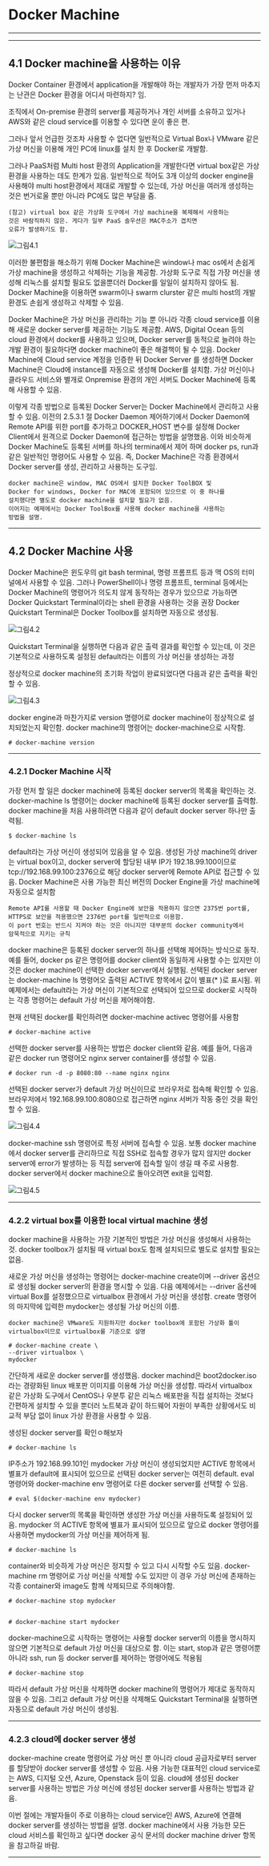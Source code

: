 # Docker Machine
---
---

## 4.1 Docker machine을 사용하는 이유

Docker Container 환경에서 application을 개발해야 하는 개발자가 가장 먼저 마추지는
난관은 Docker 환경을 어디서 마련하지? 임.

조직에서 On-premise 환경의 server를 제공하거나 개인 서버를 소유하고 있거나
AWS와 같은 cloud service를 이용할 수 있다면 운이 좋은 편.

그러나 앞서 언급한 것조차 사용할 수 없다면 일반적으로 Virtual Box나 VMware 같은
가상 머신을 이용해 개인 PC에 linux를 설치 한 후 Docker로 개발함.


그러나 PaaS처럼 Multi host 환경의 Application을 개발한다면 virtual box같은 가상
환경을 사용하는 데도 한계가 있음. 일반적으로 적어도 3개 이상의 docker engine을 
사용해야 multi host환경에서 제대로 개발할 수 있는데, 가상 머신을
여러개 생성하는 것은 번거로울 뿐만 아니라 PC에도 많은 부담을 줌.


```
(참고) virtual box 같은 가상화 도구에서 가상 machine을 복제해서 사용하는
것은 바람직하지 않은. 게다가 일부 PaaS 솔우션은 MAC주소가 겹치면
오류가 발생하기도 함.
```

![그림4.1](https://github.com/ALGOSOPT/DockerConcept/blob/master/picture/4.1.jpg)

이러한 불편함을 해소하기 위해 Docker Machine은 window나 mac os에서 손쉽게
가상 machine을 생성하고 삭제하는 기능을 제공함. 가상화 도구로 직접 가장 머신을 생성해
리눅스를 설치할 필요도 없을뿐더러 Docker를 일일이 설치하지 않아도 됨.
Docker Machine을 이용하면 swarm이나 swarm clurster 같은 multi host의 개발환경도
손쉽게 생성하고 삭제할 수 있음.

Docker Machine은 가상 머신을 관리하는 기능 뿐 아니라 각종 cloud service를 이용해
새로운 docker server를 제공하는 기능도 제공함.
AWS, Digital Ocean 등의 cloud 환경에서 docker를 사용하고 있으며,
Docker server를 동적으로 늘려야 하는 개발 환경이 필요하다면 docker machine이 좋은
해결책이 될 수 있음. Docker Machine에 Cloud service 계정을 인증한 뒤 Docker Server
를 생성하면 Docker Machine은 Cloud에 instance를 자동으로 생성해 Docker를 설치함.
가상 머신이나 클라우드 서비스와 별개로 Onpremise 환경의 개인 서버도 Docker Machine에 
등록해 사용할 수 있음.


이렇게 각종 방법으로 등록된 Docker Server는 Docker Machine에서 관리하고 사용할 수 있음.
이전의 2.5.3.1 절 Docker Daemon 제어하기에서 Docker Daemon에 Remote API를 위한 port를
추가하고 DOCKER_HOST 변수를 설정해 Docker Client에서 원격으로 Docker Daemon에 접근하는
방법을 설명했음. 이와 비슷하게 Docker Machine도 등록된 서버를 하나의 termina에서 제어
하며 docker ps, run과 같은 일반적인 명령어도 사용할 수 있음. 즉, Docker Machine은 각종
환경에서 Docker server를 생성, 관리하고 사용하는 도구임.


```
docker machine은 window, MAC OS에서 설치한 Docker ToolBOX 및
Docker for windows, Docker for MAC에 포함되어 있으므로 이 중 하나를
설치했다면 별도로 docker machine을 설치할 필요가 없음.
이어지는 예제에서는 Docker ToolBox를 사용해 docker machine을 사용하는
방법을 설명.
```

---
## 4.2 Docker Machine 사용

Docker Machine은 윈도우의 git bash terminal, 명령 프롬프트 등과 맥 OS의 터미널에서
사용할 수 있음. 그러나 PowerShell이나 명령 프롬프트, terminal 등에서는
Docker Machine의 명령어가 의도치 않게 동작하는 경우가 있으므로 가능하면
Docker Quickstart Terminal이라는 shell 환경을 사용하는 것을 권장
Docker Quickstart Terminal은 Docker Toolbox를 설치하면 자동으로 생성됨.


![그림4.2](https://github.com/ALGOSOPT/DockerConcept/blob/master/picture/4.2.jpg)

Quickstart Terminal을 실행하면 다음과 같은 출력 결과를 확인할 수 있는데, 
이 것은 기본적으로 사용하도록 설정된 default라는 이름의 가상 머신을 생성하는 과정

정상적으로 docker machine의 초기화 작업이 완료되었다면 다음과 같은 출력을 확인할 수 있음.

![그림4.3](https://github.com/ALGOSOPT/DockerConcept/blob/master/picture/4.3.jpg)

docker engine과 마찬가지로 version 명령어로 docker machine이 정상적으로 설치되었는지 확인함.
docker machine의 명령어는 docker-machine으로 시작함.

```
# docker-machine version
```

---

### 4.2.1 Docker Machine 시작

가장 먼저 할 일은 docker machine에 등록된 docker server의 목록을 확인하는 것.
docker-machine ls 명령어는 docker machine에 등록된 docker server를 출력함.
docker machine을 처음 사용하려면 다음과 같이 default docker server 하나만 출력됨.

```
$ docker-machine ls
```

default라는 가상 머신이 생성되어 있음을 알 수 있음. 생성된 가상 machine의 driver는 
virtual box이고, docker server에 할당된 내부 IP가 192.18.99.100이므로
tcp://192.168.99.100:2376으로 해당 docker server에 Remote API로 접근할 수 있음.
Docker Machine은 사용 가능한 최신 버전의 Docker Engine을 가상 machine에 자동으로
설치함

```
Remote API를 사용할 때 Docker Engine에 보안을 적용하지 않으면 2375번 port를,
HTTPS로 보안을 적용했으면 2376번 port를 일반적으로 이용함.
이 port 번호는 반드시 지켜야 하는 것은 아니지만 대부분의 docker community에서
암묵적으로 지키는 규칙
```

docker machine은 등록된 docker server의 하나를 선택해 제어하는 방식으로 동작.
예를 들어, docker ps 같은 명령어를 docker client와 동일하게 사용할 수는 있지만
이 것은 docker machine이 선택한 docker server에서 실행됨.
선택된 docker server는 docker-machine ls 명령어오 출력된 ACTIVE 항목에서
값이 별표(* )로 표시됨. 위 예제에서는 default라는 가상 머신이 기본적으로
선택되어 있으므로 docker로 시작하는 각종 명령어는 default 가상 머신을 제어해야함.

현재 선택된 docker를 확인하려면 docker-machine activec 명령어를 사용함

```
# docker-machine active
```

선택한 docker server를 사용하는 방법은 docker client와 같음. 
예를 들어, 다음과 같은 docker run 명령어오 nginx server container를 생성할 수 있음.

```
# docker run -d -p 8080:80 --name nginx nginx
```
선택된 docker server가  default 가상 머신이므로 브라우저로 접속해 확인할 수 있음.
브라우저에서 192.168.99.100:8080으로 접근하면 nginx 서버가 작동 중인 것을 확인할 수 있음.

![그림4.4](https://github.com/ALGOSOPT/DockerConcept/blob/master/picture/4.4.jpg)

docker-machine ssh 명령어로 특정 서버에 접속할 수 있음. 보통 docker machine에서 docker 
server를 관리하므로 직접 SSH로 접속할 경우가 많지 않지만 docker server에 error가 발생하는 등 
직접 server에 접속할 일이 생길 때 주로 사용함. docker server에서 docker machine으로 돌아오려면 
exit을 입력함.

![그림4.5](https://github.com/ALGOSOPT/DockerConcept/blob/master/picture/4.5.jpg)

---
### 4.2.2 virtual box를 이용한 local virtual machine 생성

docker machine을 사용하는 가장 기본적인 방법은 가상 머신을 생성해서
사용하는 것. docker toolbox가 설치될 때 virtual box도 함께 설치되므로
별도로 설치할 필요는 없음.

새로운 가상 머신을 생성하는 명령어는 docker-machine create이며 --driver 옵션으로
생성될 docker server의 환경을 명시할 수 있음. 다음 예제에서는 --driver 옵션에
virtual Box를 설정했으므로 virtualbox 환경에서 가상 머신을 생성함.
create 명령어의 마지막에 입력한 mydocker는 생성될 가상 머신의 이름.

```
docker machine은 VMware도 지원하지만 docker toolbox에 포함된 가상화 툴이
virtualbox이므로 virtualbox를 기준으로 설명
```

```
# docker-machine create \
--driver virtualbox \
mydocker
```

간단하게 새로운 docker server를 생성했음. docker machind은 boot2docker.iso 라는 
경량화된 linux 배포판 이미지를 이용해 가상 머신을 생성함. 
따라서 virtualbox 같은 가상화 도구에서 CentOS나 우분투 같은 리눅스 배포판을
직접 설치하는 것보다 간편하게 설치할 수 있을 뿐더러 노트북과 같이 
하드웨어 자원이 부족한 상황에서도 비교적 부담 없이 linux 가상 환경을 사용할 수 있음.

생성된 docker server를 확인ㅇ해보자

```
# docker-machine ls
```

IP주소가 192.168.99.101인 mydocker 가상 머신이 생성되었지만 ACTIVE 항목에서
별표가 default에 표시되어 있으므로 선택된 docker server는 여전히 default.
eval 명령어와 docker-machine env 명령어로 다른 docker server를 선택할 수 있음.

```
# eval $(docker-machine env mydocker)
```

다시 docker server의 목록을 확인하면 생성한 가상 머신을 사용하도록 설정되어 있음. 
mydocker 의 ACTIVE 항목에 별표가 표시되어 있으므로 앞으로 docker 명령어를 사용하면
mydocker의 가상 머신을 제어하게 됨.

```
# docker-machine ls
```
container와 비슷하게 가상 머신은 정지할 수 있고 다시 시작할 수도 있음.
docker-machine rm 명령어로 가상 머신을 삭제할 수도 있지만 이 경우 가상 머신에 
존재하는 각종 container와 image도 함께 삭제되므로 주의해야함.

```
# docker-machine stop mydocker


# docker-machine start mydocker
```

docker-machine으로 시작하는 명령어는 사용할 docker server의 이름을 명시하지 않으면
기본적으로 default 가상 머신을 대상으로 함. 이는 start, stop과 같은 명령어뿐 아니라
ssh, run 등 docker server를 제어하는 명령어에도 적용됨

```
# docker-machine stop
```

따라서 default 가상 머신을 삭제하면 docker machine의 명령어가 제대로 동작하지 않을 수 
있음. 그리고 default 가상 머신을 삭제해도 Quickstart Terminal을 실행하면 자동으로
default 가상 머신이 생성됨.

---
### 4.2.3 cloud에 docker server 생성

docker-machine create 명령어로 가상 머신 뿐 아니라 cloud 공급자로부터 server를
할당받아 docker server를 생성할 수 있음. 사용 가능한 대표적인 cloud service로는
AWS, 디지털 오션, Azure, Openstack 등이 있음. cloud에 생성된 docker server를 사용하는
방법은 가상 머신에 생성된 docker server를 사용하는 방법과 같음.

이번 절에는 개발자들이 주로 이용하는 cloud service인 AWS, Azure에 연결해 docker 
server를 생성하는 방법을 설명.
docker machine에서 사용 가능한 모든 cloud 서비스를 확인하고 싶다면 docker 공식 문서의
docker machine driver 항목을 참고하길 바람.

---
